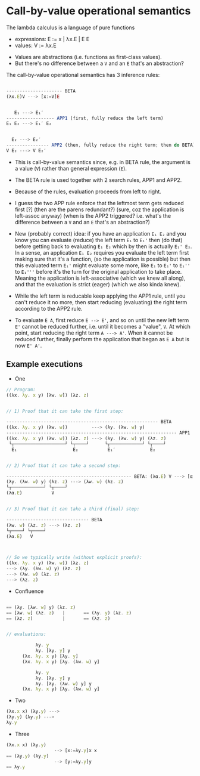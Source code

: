 # Call-by-value operational semantics


The lambda calculus is a language of pure functions
- expressions:  E := x | λx.E | E E
- values:       V :=     λx.E


* Values are abstractions (i.e. functions as first-class values).
* But there's no difference between a `V` and an `E` that's an abstraction?


The call-by-value operational semantics has 3 inference rules:

```js

--------------------- BETA
(λx.E)V ---> [x:=V]E


   E₁ ---> E₁′
------------------ APP1 (first, fully reduce the left term)
E₁ E₂ ---> E₁′ E₂


  E₂ ---> E₂′
---------------- APP2 (then, fully reduce the right term; then do BETA)
V E₂ ---> V E₂′
```

* This is call-by-value semantics since, e.g. in BETA rule, the argument is a value (`V`) rather than general expression (`E`).
* The BETA rule is used together with 2 search rules, APP1 and APP2.
* Because of the rules, evaluation proceeds from left to right.
* I guess the two APP rule enforce that the leftmost term gets reduced first [?]
  (then are the parens redundant?)
  (sure, coz the application is left-assoc anyway)
  (when is the APP2 triggered?
  i.e. what's the difference between a `V` and an `E` that's an abstraction?)
* New (probably correct) idea:
  if you have an application `E₁ E₂`
  and you know you can evaluate (reduce) the left term `E₁` to `E₁'`
  then (do that) before getting back to evaluating `E₁ E₂`
  which by then is actually `E₁' E₂`.
  In a sense, an application `E₁ E₂`
  requires you evaluate the left term first
  making sure that it's a function,
  (so the application is possible)
  but then this evaluated term `E₁'`
  might evaluate some more,
  like `E₁` to `E₁'` to `E₁''` to `E₁'''`
  before it's the turn for the original application to take place.
  Meaning the application is left-associative (which we knew all along),
  and that the evaluation is strict (eager) (which we also kinda knew).
* While the left term is reducable
  keep applying the APP1 rule,
  until you can't reduce it no more,
  then start reducing (evaluating)
  the right term according to the APP2 rule.

* To evaluate `E A`, first reduce `E --> E'`, and so on until the new left term `E'` cannot be reduced further, i.e. until it becomes a "value", `V`. At which point, start reducing the right term `A ---> A'`. When it cannot be reduced further, finally perform the application that began as `E A` but is now `E' A'`.




## Example executions

* One

```js
// Program:
((λx. λy. x y) [λw. w]) (λz. z)


// 1) Proof that it can take the first step:

--------------------------------------------------------- BETA
((λx. λy. x y) (λw. w))         ---> (λy. (λw. w) y)
---------------------------------------------------------------- APP1
((λx. λy. x y) (λw. w)) (λz. z) ---> (λy. (λw. w) y) (λz. z)
 └┬───────────────────┘ └┬────┘      └┬────────────┘ └┬────┘
  E₁                     E₂           E₁′             E₂


// 2) Proof that it can take a second step:

----------------------------------------------- BETA: (λα.E) V ---> [α:=V]E
(λy. (λw. w) y) (λz. z) ---> (λw. w) (λz. z)
└┬────────────┘ └┬────┘
(λα.E)           V


// 3) Proof that it can take a third (final) step:

------------------------------- BETA
(λw. w) (λz. z) ---> (λz. z)
└┬────┘ └┬────┘
(λα.E)   V



// So we typically write (without explicit proofs):
((λx. λy. x y) (λw. w)) (λz. z)
---> (λy. (λw. w) y) (λz. z)
---> (λw. w) (λz. z)
---> (λz. z)
```


* Confluence

```js

== (λy. [λw. w] y) (λz. z)
== [λw. w] (λz. z)   |       == (λy. y) (λz. z)
== (λz. z)           |       == (λz. z)


// evaluations:

           λy. y
           λy. [λy. y] y
      (λx. λy. x y) [λy. y]
      (λx. λy. x y) [λy. (λw. w) y]

           λy. y
           λy. [λy. y] y
           λy. [λy. (λw. w) y] y
      (λx. λy. x y) [λy. (λw. w) y]

```


* Two

```js
(λx.x x) (λy.y) ---> 
(λy.y) (λy.y) --->
λy.y
```

* Three

```js
(λx.x x) (λy.y)
                  --> [x:=λy.y]x x
== (λy.y) (λy.y)
                  --> [y:=λy.y]y
== λy.y
```
